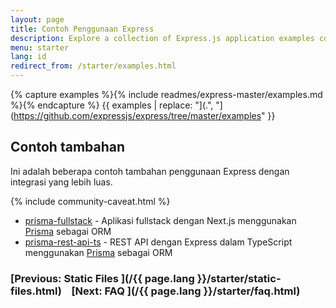 ```yaml
---
layout: page
title: Contoh Penggunaan Express
description: Explore a collection of Express.js application examples covering various use cases, integrations, and advanced configurations to help you learn and build your projects.
menu: starter
lang: id
redirect_from: /starter/examples.html
---
```


{% capture examples %}{% include readmes/express-master/examples.md %}{% endcapture %}
{{ examples | replace: "](.", "](https://github.com/expressjs/express/tree/master/examples" }}

## Contoh tambahan

Ini adalah beberapa contoh tambahan penggunaan Express dengan integrasi yang lebih luas.

{% include community-caveat.html %}

- [prisma-fullstack](https://github.com/prisma/prisma-examples/tree/latest/pulse/fullstack-simple-chat) - Aplikasi fullstack dengan Next.js menggunakan [Prisma](https://www.npmjs.com/package/prisma) sebagai ORM
- [prisma-rest-api-ts](https://github.com/prisma/prisma-examples/tree/latest/orm/express) - REST API dengan Express dalam TypeScript menggunakan [Prisma](https://www.npmjs.com/package/prisma) sebagai ORM

### [Previous: Static Files ](/{{ page.lang }}/starter/static-files.html)&nbsp;&nbsp;&nbsp;&nbsp;[Next: FAQ ](/{{ page.lang }}/starter/faq.html)
